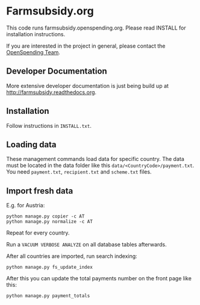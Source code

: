 # Farmsubsidy.org

This code runs farmsubsidy.openspending.org. Please read INSTALL for installation instructions.

If you are interested in the project in general, please contact the [OpenSpending Team](http://openspending.org/about/contact.html).

## Developer Documentation

More extensive developer documentation is just being build up at http://farmsubsidy.readthedocs.org.


## Installation

Follow instructions in `INSTALL.txt`.


## Loading data

These management commands load data for specific country. The data must be located in the data folder like this `data/<CountryCode>/payment.txt`. You need `payment.txt`, `recipient.txt` and `scheme.txt` files.

## Import fresh data

E.g. for Austria:

    python manage.py copier -c AT
    python manage.py normalize -c AT

Repeat for every country.

Run a `VACUUM VERBOSE ANALYZE` on all database tables afterwards.

After all countries are imported, run search indexing:

    python manage.py fs_update_index


After this you can update the total payments number on the front page like this:

    python manage.py payment_totals
